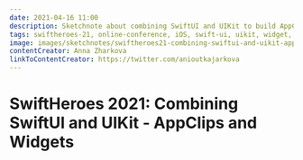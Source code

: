 ```yaml
---
date: 2021-04-16 11:00
description: Sketchnote about combining SwiftUI and UIKit to build AppClips and Widgets from SwiftHeroes 2021
tags: swiftheroes-21, online-conference, iOS, swift-ui, uikit, widget, app-clip
image: images/sketchnotes/swiftheroes21-combining-swiftui-and-uikit-appclips-and-widgets-small.jpg
contentCreator: Anna Zharkova
linkToContentCreator: https://twitter.com/anioutkajarkova
---
```


# SwiftHeroes 2021: Combining SwiftUI and UIKit - AppClips and Widgets
